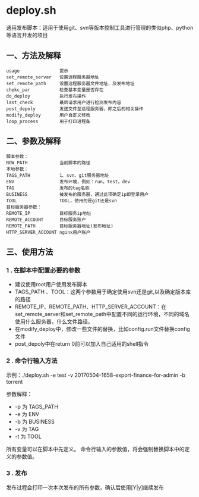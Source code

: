 # deploy.sh
通用发布脚本：适用于使用git、svn等版本控制工具进行管理的类似php、python等语言开发的项目

## 一、方法及解释
```
usage               提示
set_remote_server   设置远程服务器地址
set_remote_path     设置远程服务器文件地址，及发布地址
chekc_par           检查基本变量是否存在
do_deploy           执行发布操作
last_check          最后请求用户进行检测发布内容
post_depoly         发送文件至远程服务器，即之后的相关操作
modify_deploy       用户自定义修改
loop_process        用于打印进程条
```

## 二、参数及解释
```
脚本参数：
NOW_PATH            当前脚本的路径
本地参数：
TAGS_PATH           1、svn、git服务器地址
ENV                 发布环境，例如：run，test，dev
TAG                 发布的tag名称
BUSINESS            被发布的服务器，通过此项确定ip即登录用户
TOOL                TOOL，使用的是git还是svn
目标服务器参数：
REMOTE_IP           目标服务ip地址
REMOTE_ACCOUNT      目标服务账户
REMOTE_PATH         目标服务器地址(发布地址)
HTTP_SERVER_ACCOUNT nginx用户账户
```
## 三、使用方法
### 1 . 在脚本中配置必要的参数
* 建议使用root用户使用发布脚本
* TAGS_PATH 、TOOL：这两个参数用于确定使用svn还是git,以及确定版本库的路径
* REMOTE_IP、REMOTE_PATH、HTTP_SERVER_ACCOUNT：在set_remote_server和set_remote_path中配置不同的运行环境，不同的域名使用什么服务器，什么文件路径。
* 在modify_deploy中，修改一些文件的替换，比如config.run文件替换config文件
* post_depoly中在return 0前可以加入自己适用的shell指令

### 2 . 命令行输入方法
示例：./deploy.sh -e test -v 20170504-1658-export-finance-for-admin -b torrent

参数解释：
* -p 为 TAGS_PATH
* -e 为 ENV
* -b 为 BUSINESS
* -v 为 TAG
* -t 为 TOOL

所有变量可以在脚本中先定义。
命令行输入的参数值，将会强制替换脚本中的定义的参数值。
### 3 . 发布
发布过程会打印一次本次发布的所有参数，确认后使用[Y|y]继续发布
